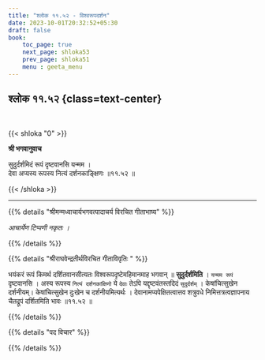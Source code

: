 ```yaml
---
title: "श्लोक ११.५२ - विश्वरूपदर्शन"
date: 2023-10-01T20:32:52+05:30
draft: false
book:
    toc_page: true
    next_page: shloka53
    prev_page: shloka51
    menu : geeta_menu
---
```




## श्लोक ११.५२ {class=text-center}

<br/>

{{< shloka  "0"  >}}

**श्री भगवानुवाच**

सुदुर्दर्शमिदं रूपं दृष्टवानसि यन्मम ।    
देवा अप्यस्य रूपस्य नित्यं दर्शनकाङ्क्षिणः ॥११.५२ ॥

{{< /shloka >}}

---


{{% details "श्रीमन्मध्वाचार्यभगवत्पादाचर्य विरचित  गीताभाष्य" %}}

*आचार्येण टिप्पणी नकृतः ।*

{{% /details %}}



{{% details "श्रीराघवेन्द्रतीर्थविरचित गीताविवृतिः " %}}

भयंकरं रूपं किमर्थ दर्शितवानसीत्यतः विश्वरूपदृष्टेमहिमानमाह भगवान्‌
॥ **सुदुर्दर्शमिति** । `यन्मम रूपं` दृष्टवानसि । 
अस्य रूपस्य `नित्यं दर्शनकांक्षिणो` ये 
`देवाः` तेऽपि यद्दृष्टवंतस्तदिदं `सुदुर्दर्शम्‌` । 
केषांचित्सुखेन दर्शनीयम्‌। केषांचित्सुखेन
दुःखेन च दर्शनीयमित्यर्थः । देवानामप्यपेक्षितत्वात्तव 
शत्रुवधे निमित्तत्रत्वज्ञापनाय चैतद्रूपं दर्शितमिति 
भावः ॥११.५२ ॥

{{% /details %}}



{{% details "पद विचार" %}}


{{% /details %}}
